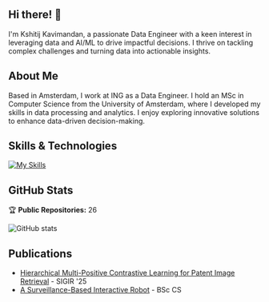 ## Hi there! 👋

I'm Kshitij Kavimandan, a passionate Data Engineer with a keen interest in leveraging data and AI/ML to drive impactful decisions. I thrive on tackling complex challenges and turning data into actionable insights.

## About Me

Based in Amsterdam, I work at ING as a Data Engineer. I hold an MSc in Computer Science from the University of Amsterdam, where I developed my skills in data processing and analytics. I enjoy exploring innovative solutions to enhance data-driven decision-making.

## Skills & Technologies

[![My Skills](https://skillicons.dev/icons?i=tensorflow,pytorch,opencv,mongodb,mysql,postgres,docker,kubernetes,bash,azure,git,linux,nodejs,react,jenkins,py&perline=8)](https://skillicons.dev)

## GitHub Stats

🏆 **Public Repositories:** 26  

![GitHub stats](https://github-readme-stats.vercel.app/api/top-langs/?username=kshitij3188&theme=radical&include_all_commits=false&count_private=false&layout=compact)

## Publications

- [Hierarchical Multi-Positive Contrastive Learning for Patent Image Retrieval](https://ceur-ws.org/Vol-4062/paper7.pdf) - SIGIR '25
- [A Surveillance-Based Interactive Robot](https://arxiv.org/abs/2508.13319) - BSc CS
